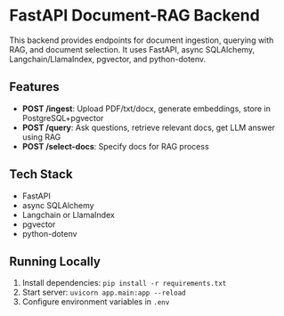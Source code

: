 # FastAPI Document-RAG Backend

This backend provides endpoints for document ingestion, querying with RAG, and document selection. It uses FastAPI, async SQLAlchemy, Langchain/LlamaIndex, pgvector, and python-dotenv.

## Features
- **POST /ingest**: Upload PDF/txt/docx, generate embeddings, store in PostgreSQL+pgvector
- **POST /query**: Ask questions, retrieve relevant docs, get LLM answer using RAG
- **POST /select-docs**: Specify docs for RAG process

## Tech Stack
- FastAPI
- async SQLAlchemy
- Langchain or LlamaIndex
- pgvector
- python-dotenv

## Running Locally
1. Install dependencies: `pip install -r requirements.txt`
2. Start server: `uvicorn app.main:app --reload`
3. Configure environment variables in `.env`
